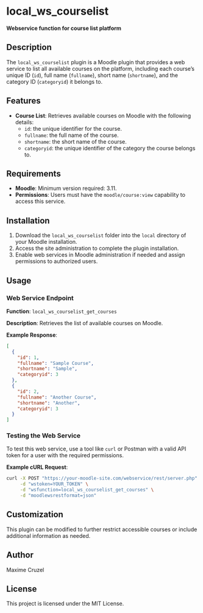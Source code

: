 
# local_ws_courselist

**Webservice function for course list platform**

## Description

The `local_ws_courselist` plugin is a Moodle plugin that provides a web service to list all available courses on the platform, including each course’s unique ID (`id`), full name (`fullname`), short name (`shortname`), and the category ID (`categoryid`) it belongs to.

## Features

- **Course List**: Retrieves available courses on Moodle with the following details:
  - `id`: the unique identifier for the course.
  - `fullname`: the full name of the course.
  - `shortname`: the short name of the course.
  - `categoryid`: the unique identifier of the category the course belongs to.

## Requirements

- **Moodle**: Minimum version required: 3.11.
- **Permissions**: Users must have the `moodle/course:view` capability to access this service.

## Installation

1. Download the `local_ws_courselist` folder into the `local` directory of your Moodle installation.
2. Access the site administration to complete the plugin installation.
3. Enable web services in Moodle administration if needed and assign permissions to authorized users.

## Usage

### Web Service Endpoint

**Function**: `local_ws_courselist_get_courses`

**Description**: Retrieves the list of available courses on Moodle.

**Example Response**:

```json
[
  {
    "id": 1,
    "fullname": "Sample Course",
    "shortname": "Sample",
    "categoryid": 3
  },
  {
    "id": 2,
    "fullname": "Another Course",
    "shortname": "Another",
    "categoryid": 3
  }
]
```

### Testing the Web Service

To test this web service, use a tool like `curl` or Postman with a valid API token for a user with the required permissions.

**Example cURL Request**:

```bash
curl -X POST "https://your-moodle-site.com/webservice/rest/server.php" \
     -d "wstoken=YOUR_TOKEN" \
     -d "wsfunction=local_ws_courselist_get_courses" \
     -d "moodlewsrestformat=json"
```

## Customization

This plugin can be modified to further restrict accessible courses or include additional information as needed.

## Author

Maxime Cruzel

## License

This project is licensed under the MIT License.
